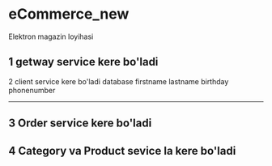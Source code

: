 # eCommerce_new
Elektron magazin loyihasi

1 getway service kere bo'ladi
--------------------------------------------------------------------------
2 client service kere bo'ladi
database
    firstname
    lastname
    birthday
    phonenumber
    


--------------------------------------------------------------------------
3 Order service kere bo'ladi
--------------------------------------------------------------------------
4 Category va Product sevice la kere bo'ladi
--------------------------------------------------------------------------
